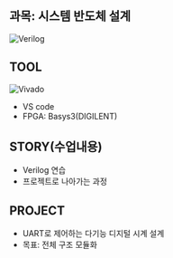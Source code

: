 ## 과목: 시스템 반도체 설계
![Verilog](https://img.shields.io/badge/Verilog-white)
## TOOL
![Vivado](https://img.shields.io/badge/Vivado_2020.2-white)
* VS code
* FPGA: Basys3(DIGILENT)
## STORY(수업내용)
* Verilog 연습
* 프로젝트로 나아가는 과정
## PROJECT
* UART로 제어하는 다기능 디지털 시계 설계
* 목표: 전체 구조 모듈화
